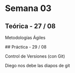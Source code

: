# Semana 03

## Teórica - 27 / 08

Metodologías Ágiles 

## Práctica - 29 / 08

Control de Versiones (con Git) 

Diego nos debe las diapos de git
